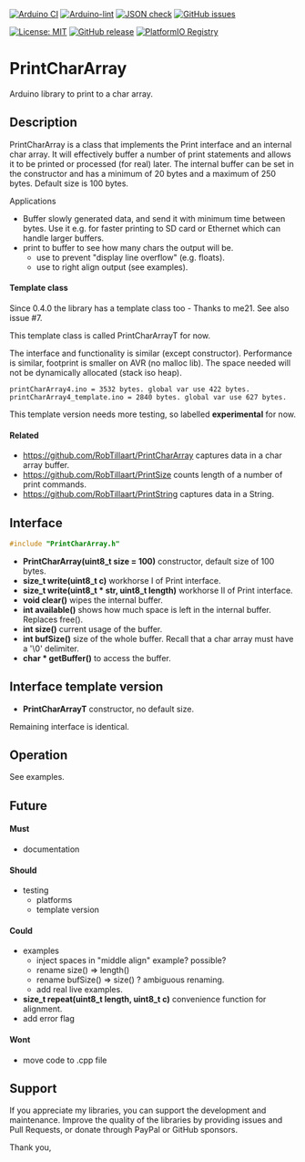 
[![Arduino CI](https://github.com/RobTillaart/PrintCharArray/workflows/Arduino%20CI/badge.svg)](https://github.com/marketplace/actions/arduino_ci)
[![Arduino-lint](https://github.com/RobTillaart/PrintCharArray/actions/workflows/arduino-lint.yml/badge.svg)](https://github.com/RobTillaart/PrintCharArray/actions/workflows/arduino-lint.yml)
[![JSON check](https://github.com/RobTillaart/PrintCharArray/actions/workflows/jsoncheck.yml/badge.svg)](https://github.com/RobTillaart/PrintCharArray/actions/workflows/jsoncheck.yml)
[![GitHub issues](https://img.shields.io/github/issues/RobTillaart/PrintCharArray.svg)](https://github.com/RobTillaart/PrintCharArray/issues)

[![License: MIT](https://img.shields.io/badge/license-MIT-green.svg)](https://github.com/RobTillaart/PrintCharArray/blob/master/LICENSE)
[![GitHub release](https://img.shields.io/github/release/RobTillaart/PrintCharArray.svg?maxAge=3600)](https://github.com/RobTillaart/PrintCharArray/releases)
[![PlatformIO Registry](https://badges.registry.platformio.org/packages/robtillaart/library/PrintCharArray.svg)](https://registry.platformio.org/libraries/robtillaart/PrintCharArray)


# PrintCharArray

Arduino library to print to a char array. 


## Description

PrintCharArray is a class that implements the Print interface and an internal char array. 
It will effectively buffer a number of print statements and allows it to be printed or 
processed (for real) later. 
The internal buffer can be set in the constructor and has a minimum of 20 bytes and
a maximum of 250 bytes. Default size is 100 bytes.

Applications
- Buffer slowly generated data, and send it with minimum time between bytes.
  Use it e.g. for faster printing to SD card or Ethernet which can handle larger buffers.
- print to buffer to see how many chars the output will be.
  - use to prevent "display line overflow" (e.g. floats).
  - use to right align output (see examples).

#### Template class 

Since 0.4.0 the library has a template class too - Thanks to me21.
See also issue #7.

This template class is called PrintCharArrayT for now.

The interface and functionality is similar (except constructor).
Performance is similar, footprint is smaller on AVR (no malloc lib).
The space needed will not be dynamically allocated (stack iso heap).

```
printCharArray4.ino = 3532 bytes. global var use 422 bytes.
printCharArray4_template.ino = 2840 bytes. global var use 627 bytes.
```

This template version needs more testing, so labelled **experimental** for now.


#### Related

- https://github.com/RobTillaart/PrintCharArray captures data in a char array buffer.
- https://github.com/RobTillaart/PrintSize counts length of a number of print commands.
- https://github.com/RobTillaart/PrintString captures data in a String.


## Interface

```cpp
#include "PrintCharArray.h"
```

- **PrintCharArray(uint8_t size = 100)** constructor, default size of 100 bytes. 
- **size_t write(uint8_t c)** workhorse I of Print interface.
- **size_t write(uint8_t \* str, uint8_t length)** workhorse II of Print interface.
- **void clear()** wipes the internal buffer.
- **int available()** shows how much space is left in the internal buffer.
Replaces free().
- **int size()** current usage of the buffer.
- **int bufSize()** size of the whole buffer. 
Recall that a char array must have a '\0' delimiter.
- **char \* getBuffer()** to access the buffer.


## Interface template version

- **PrintCharArrayT<int BUFSIZE>** constructor, no default size.

Remaining interface is identical.


## Operation

See examples.


## Future

#### Must

- documentation

#### Should

- testing
  - platforms
  - template version

#### Could

- examples
  - inject spaces in "middle align" example? possible?
  - rename size() => length()
  - rename bufSize() => size() ? ambiguous renaming.
  - add real live examples.
- **size_t repeat(uint8_t length, uint8_t c)** convenience function for alignment.
- add error flag


#### Wont

- move code to .cpp file


## Support

If you appreciate my libraries, you can support the development and maintenance.
Improve the quality of the libraries by providing issues and Pull Requests, or
donate through PayPal or GitHub sponsors.

Thank you,


